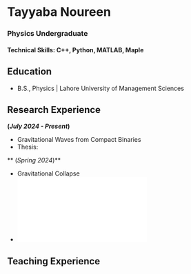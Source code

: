 # Tayyaba Noureen
### Physics Undergraduate

#### Technical Skills: C++, Python, MATLAB, Maple

## Education			        		
- B.S., Physics | Lahore University of Management Sciences

## Research Experience
**(_July 2024 - Present_)**
- Gravitational Waves from Compact Binaries
- Thesis: 

** (_Spring 2024_)**
- Gravitational Collapse
- ![Report](\assets\Tayyaba_Noureen_Gravitational_Collapse.pdf)

## Teaching Experience
###





